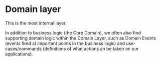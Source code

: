 ﻿# Domain layer #

This is the most internal layer.

In addition to business logic (the Core Domain), we often also find supporting domain logic within 
the Domain Layer, such as Domain Events (events fired at important points in the business logic) and 
use-cases/commands (definitions of what actions an be taken on our applications).